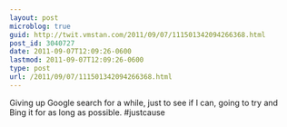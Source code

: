 ```yaml
---
layout: post
microblog: true
guid: http://twit.vmstan.com/2011/09/07/111501342094266368.html
post_id: 3040727
date: 2011-09-07T12:09:26-0600
lastmod: 2011-09-07T12:09:26-0600
type: post
url: /2011/09/07/111501342094266368.html
---
```

Giving up Google search for a while, just to see if I can, going to try and Bing it for as long as possible. #justcause

